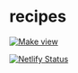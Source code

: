 # recipes

[![Make view](https://github.com/JeyJeys-Cauldron/recipes/actions/workflows/make-view.yml/badge.svg?branch=main)](https://github.com/JeyJeys-Cauldron/recipes/actions/workflows/make-view.yml)

[![Netlify Status](https://api.netlify.com/api/v1/badges/2a82612a-0c6c-4c79-819a-4dac7965acdd/deploy-status)](https://app.netlify.com/sites/jeyjeys-recipes/deploys)
